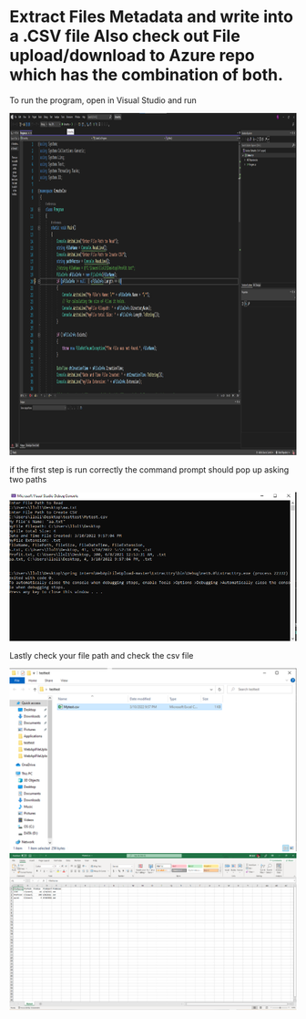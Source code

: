 # Extract Files Metadata and write into a .CSV file Also check out File upload/download to Azure repo which has the combination of both.
<p> To run the program, open in Visual Studio and run <p>
<img src="torun.png" alt="how to run" style="width:1000px;height:600px;">
<p> if the first step is run correctly the command prompt should pop up asking two paths <p>
<img src="cmd.png" alt="what to put in cmd">
<p> Lastly check your file path and check the csv file<p>
<img src="folder.png" alt="foler">
<img src="excel.png" alt="excel">
